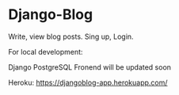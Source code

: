 # Django-Blog

Write, view blog posts.
Sing up, Login.


For local development:

Django
PostgreSQL
Fronend will be updated soon

Heroku: https://djangoblog-app.herokuapp.com/
